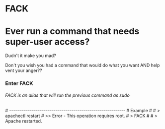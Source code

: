 # FACK

# Ever run a command that needs super-user access?

Dudn't it make you mad?

Don't you wish you had a command that would do what you want AND help vent your anger??


### Enter FACK
###### FACK is an alias that will run the previous command as sudo

\# ----------------------------------------------------------
\# Example
\#
\# > apachectl restart
\# >> Error - This operation requires root.
\# > FACK
\# 
\# > Apache restarted.
